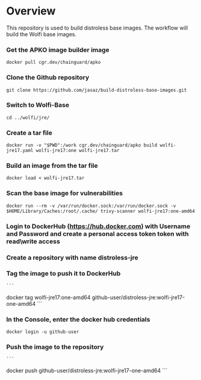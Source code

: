 # Overview

This repository is used to build distroless base images. The workflow will build the Wolfi base images. 

### Get the APKO image builder image
   ```
   docker pull cgr.dev/chainguard/apko
   ```
### Clone the Github repository
  ```
  git clone https://github.com/jasaz/build-distroless-base-images.git
  ```
### Switch to Wolfi-Base
   ``` 
   cd ../wolfi/jre/
   ```
### Create a tar file
   ``` 
   docker run -v "$PWD":/work cgr.dev/chainguard/apko build wolfi-jre17.yaml wolfi-jre17:one wolfi-jre17.tar
   ```
### Build an image from the tar file
   ``` 
   docker load < wolfi-jre17.tar
   ```
### Scan the base image for vulnerabilities
   ```
   docker run --rm -v /var/run/docker.sock:/var/run/docker.sock -v $HOME/Library/Caches:/root/.cache/ trivy-scanner wolfi-jre17:one-amd64
   ```
### Login to DockerHub (https://hub.docker.com) with Username and Password and create a personal access token token with read\write access
### Create a repository with name distroless-jre
### Tag the image to push it to DockerHub
    ```
   docker tag wolfi-jre17:one-amd64 github-user/distroless-jre:wolfi-jre17-one-amd64
    ```
### In the Console, enter the docker hub credentials
   ``` 
   docker login -u github-user
   ```
### Push the image to the repository
    ``` 
   docker push github-user/distroless-jre:wolfi-jre17-one-amd64
    ```
